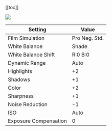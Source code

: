 [[toc]]

![](/photography/images/fuji-warm-morning.jpg)

| Setting               | Value         |
| --------------------- | ------------- |
| Film Simulation       | Pro Neg. Std. |
| White Balance         | Shade         |
| White Balance Shift   | R:0 B:0       |
| Dynamic Range         | Auto          |
| Highlights            | +2            |
| Shadows               | +1            |
| Color                 | +2            |
| Sharpness             | +1            |
| Noise Reduction       | -1            |
| ISO                   | Auto          |
| Exposure Compensation | 0             |
